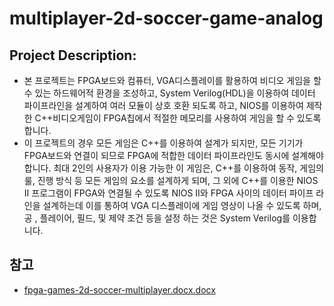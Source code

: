 # multiplayer-2d-soccer-game-analog

## Project Description: 
- 본 프로젝트는 FPGA보드와 컴퓨터, VGA디스플레이를 활용하여 비디오 게임을 할수 있는 하드웨어적 환경을 조성하고, System Verilog(HDL)을 이용하여 데이터 파이프라인을 설계하여 여러 모듈이 상호 호환 되도록 하고, NIOS를 이용하여 제작한 C++비디오게임이 FPGA칩에서 적절한 메모리를 사용하여 게임을 할 수 있도록 합니다.
- 이 프로젝트의 경우 모든 게임은 C++를 이용하여 설계가 되지만, 모든 기기가 FPGA보드와 연결이 되므로 FPGA에 적합한 데이터 파이프라인도 동시에 설계해야 합니다.
최대 2인의 사용자가 이용 가능한 이 게임은, C++를 이용하여 동작, 게임의 룰, 진행 방식 등 모든 게임의 요소를 설계하게 되며, 그 외에 C++를 이용한 NIOS II 프로그램이 FPGA와 연결될 수 있도록 NIOS II와 FPGA 사이의 데이터 파이프 라인을 설계하는데 이를 통하여 VGA 디스플레이에 게임 영상이 나올 수 있도록 하며, 공 , 플레이어, 필드, 및 제약 조건 등을 설정 하는 것은 System Verilog를 이용합니다. 

## 참고 
- [fpga-games-2d-soccer-multiplayer.docx.docx](https://github.com/FlexEasy/multiplayer-2d-soccer-game-analog/files/7720627/fpga-games-2d-soccer-multiplayer.docx.docx)
